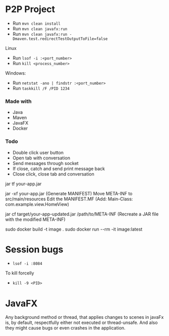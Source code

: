 # P2P Project

* Run `mvn clean install`
* Run `mvn clean javafx:run`
* Run `mvn clean javafx:run -Dmaven.test.redirectTestOutputToFile=false`

Linux
* Run `lsof -i :<port_number>`
* Run `kill <process_number>`

Windows:
* Run `netstat -ano | findstr :<port_number>`
* Run `taskkill /F /PID 1234`

### Made with
* Java
* Maven
* JavaFX
* Docker

### Todo

* Double click user button
* Open tab with conversation
* Send messages through socket
* If close, catch and send print message back
* Close click, close tab and conversation

jar tf your-app.jar

jar -xf your-app.jar (Generate MANIFEST)
Move META-INF to src/main/resources
Edit the MANIFEST.MF (Add: Main-Class: com.example.view.HomeView)

jar cf target/your-app-updated.jar /path/to/META-INF (Recreate a JAR file with the modified META-INF)

sudo docker build -t image .
sudo docker run --rm -it image:latest

# Session bugs
* `lsof -i :8084`

To kill forcelly
* `kill -9 <PID>` 

# JavaFX

Any background method or thread, that applies changes to scenes in javaFx is, by default, respectfully either not executed or thread-unsafe.
And also they might cause bugs or even crashes in the application.



